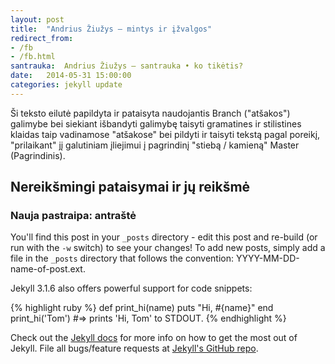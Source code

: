 ```yaml
---
layout: post
title:  "Andrius Žiužys — mintys ir įžvalgos"
redirect_from:
- /fb
- /fb.html
santrauka:	Andrius Žiužys — santrauka • ko tikėtis?
date:   2014-05-31 15:00:00
categories: jekyll update
---
```


Ši teksto eilutė papildyta ir pataisyta naudojantis Branch ("atšakos") galimybe bei siekiant išbandyti galimybę taisyti gramatines ir stilistines klaidas taip vadinamose "atšakose" bei pildyti ir taisyti tekstą pagal poreikį, "prilaikant" jį galutiniam įliejimui į pagrindinį "stiebą / kamieną" Master (Pagrindinis).

## Nereikšmingi pataisymai ir jų reikšmė

### Nauja pastraipa: antraštė

You'll find this post in your `_posts` directory - edit this post and re-build (or run with the `-w` switch) to see your changes!
To add new posts, simply add a file in the `_posts` directory that follows the convention: YYYY-MM-DD-name-of-post.ext.

Jekyll 3.1.6 also offers powerful support for code snippets:

{% highlight ruby %}
def print_hi(name)
  puts "Hi, #{name}"
end
print_hi('Tom')
#=> prints 'Hi, Tom' to STDOUT.
{% endhighlight %}

Check out the [Jekyll docs][jekyll] for more info on how to get the most out of Jekyll. File all bugs/feature requests at [Jekyll's GitHub repo][jekyll-gh].

[jekyll-gh]: https://github.com/mojombo/jekyll
[jekyll]:    http://jekyllrb.com
